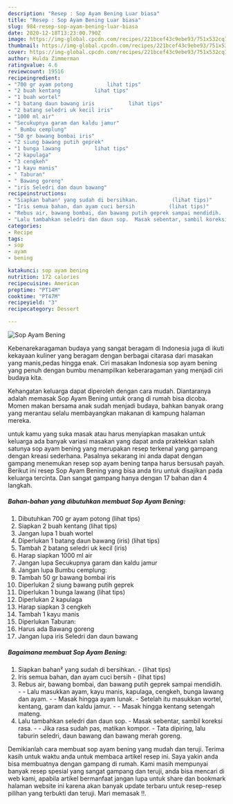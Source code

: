 ```yaml
---
description: "Resep : Sop Ayam Bening Luar biasa"
title: "Resep : Sop Ayam Bening Luar biasa"
slug: 984-resep-sop-ayam-bening-luar-biasa
date: 2020-12-18T13:23:00.790Z
image: https://img-global.cpcdn.com/recipes/221bcef43c9ebe93/751x532cq70/sop-ayam-bening-foto-resep-utama.jpg
thumbnail: https://img-global.cpcdn.com/recipes/221bcef43c9ebe93/751x532cq70/sop-ayam-bening-foto-resep-utama.jpg
cover: https://img-global.cpcdn.com/recipes/221bcef43c9ebe93/751x532cq70/sop-ayam-bening-foto-resep-utama.jpg
author: Hulda Zimmerman
ratingvalue: 4.6
reviewcount: 19516
recipeingredient:
- "700 gr ayam potong           lihat tips"
- "2 buah kentang           lihat tips"
- "1 buah wortel"
- "1 batang daun bawang iris           lihat tips"
- "2 batang seledri uk kecil iris"
- "1000 ml air"
- "Secukupnya garam dan kaldu jamur"
- " Bumbu cemplung"
- "50 gr bawang bombai iris"
- "2 siung bawang putih geprek"
- "1 bunga lawang           lihat tips"
- "2 kapulaga"
- "3 cengkeh"
- "1 kayu manis"
- " Taburan"
- " Bawang goreng"
- "iris Seledri dan daun bawang"
recipeinstructions:
- "Siapkan bahan² yang sudah di bersihkan.           (lihat tips)"
- "Iris semua bahan, dan ayam cuci bersih           (lihat tips)"
- "Rebus air, bawang bombai, dan bawang putih geprek sampai mendidih.   Lalu masukkan ayam, kayu manis, kapulaga, cengkeh, bunga lawang dan ayam.   Masak hingga ayam lunak.  Setelah itu masukkan wortel, kentang, garam dan kaldu jamur.   Masak hingga kentang setengah mateng."
- "Lalu tambahkan seledri dan daun sop.  Masak sebentar, sambil koreksi rasa.   Jika rasa sudah pas, matikan kompor.  Tata dipiring, lalu taburin seledri, daun bawang dan bawang merah goreng."
categories:
- Recipe
tags:
- sop
- ayam
- bening

katakunci: sop ayam bening 
nutrition: 172 calories
recipecuisine: American
preptime: "PT14M"
cooktime: "PT47M"
recipeyield: "3"
recipecategory: Dessert

---
```



![Sop Ayam Bening](https://img-global.cpcdn.com/recipes/221bcef43c9ebe93/751x532cq70/sop-ayam-bening-foto-resep-utama.jpg)

Kebenarekaragaman budaya yang sangat beragam di Indonesia juga di ikuti kekayaan kuliner yang beragam dengan berbagai citarasa dari masakan yang manis,pedas hingga enak. Ciri masakan Indonesia sop ayam bening yang penuh dengan bumbu menampilkan keberaragaman yang menjadi ciri budaya kita.


Kehangatan keluarga dapat diperoleh dengan cara mudah. Diantaranya adalah memasak Sop Ayam Bening untuk orang di rumah bisa dicoba. Momen makan bersama anak sudah menjadi budaya, bahkan banyak orang yang merantau selalu membayangkan makanan di kampung halaman mereka.



untuk kamu yang suka masak atau harus menyiapkan masakan untuk keluarga ada banyak variasi masakan yang dapat anda praktekkan salah satunya sop ayam bening yang merupakan resep terkenal yang gampang dengan kreasi sederhana. Pasalnya sekarang ini anda dapat dengan gampang menemukan resep sop ayam bening tanpa harus bersusah payah.
Berikut ini resep Sop Ayam Bening yang bisa anda tiru untuk disajikan pada keluarga tercinta. Dan sangat gampang hanya dengan 17 bahan dan 4 langkah.


<!--inarticleads1-->

##### Bahan-bahan yang dibutuhkan membuat Sop Ayam Bening:

1. Dibutuhkan 700 gr ayam potong           (lihat tips)
1. Siapkan 2 buah kentang           (lihat tips)
1. Jangan lupa 1 buah wortel
1. Diperlukan 1 batang daun bawang (iris)           (lihat tips)
1. Tambah 2 batang seledri uk kecil (iris)
1. Harap siapkan 1000 ml air
1. Jangan lupa Secukupnya garam dan kaldu jamur
1. Jangan lupa  Bumbu cemplung:
1. Tambah 50 gr bawang bombai iris
1. Diperlukan 2 siung bawang putih geprek
1. Diperlukan 1 bunga lawang           (lihat tips)
1. Diperlukan 2 kapulaga
1. Harap siapkan 3 cengkeh
1. Tambah 1 kayu manis
1. Diperlukan  Taburan:
1. Harus ada  Bawang goreng
1. Jangan lupa iris Seledri dan daun bawang




<!--inarticleads2-->

##### Bagaimana membuat  Sop Ayam Bening:

1. Siapkan bahan² yang sudah di bersihkan. -           (lihat tips)
1. Iris semua bahan, dan ayam cuci bersih -           (lihat tips)
1. Rebus air, bawang bombai, dan bawang putih geprek sampai mendidih.  -  - Lalu masukkan ayam, kayu manis, kapulaga, cengkeh, bunga lawang dan ayam.  -  - Masak hingga ayam lunak.  - Setelah itu masukkan wortel, kentang, garam dan kaldu jamur.  -  - Masak hingga kentang setengah mateng.
1. Lalu tambahkan seledri dan daun sop.  - Masak sebentar, sambil koreksi rasa.  -  - Jika rasa sudah pas, matikan kompor.  - Tata dipiring, lalu taburin seledri, daun bawang dan bawang merah goreng.




Demikianlah cara membuat sop ayam bening yang mudah dan teruji. Terima kasih untuk waktu anda untuk membaca artikel resep ini. Saya yakin anda bisa membuatnya dengan gampang di rumah. Kami masih mempunyai banyak resep spesial yang sangat gampang dan teruji, anda bisa mencari di web kami, apabila artikel bermanfaat jangan lupa untuk share dan bookmark halaman website ini karena akan banyak update terbaru untuk resep-resep pilihan yang terbukti dan teruji. Mari memasak !!. 

